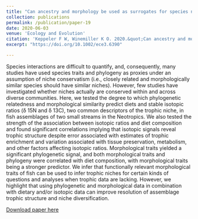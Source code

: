 ```yaml
---
title: "Can ancestry and morphology be used as surrogates for species niche relationships?"
collection: publications
permalink: /publication/paper-19
date: 2020-06-03
venue: 'Ecology and Evolution'
citation: 'Keppeler F W, Winemiller K O. 2020.&quot;Can ancestry and morphology be used as surrogates for species niche relationships?&quot; <i>Ecology and Evolution</i>. Early View.'
excerpt: "https://doi.org/10.1002/ece3.6390"

---
```

Species interactions are difficult to quantify, and, consequently, many studies have used species traits and phylogeny as proxies under an assumption of niche conservatism (i.e., closely related and morphologically similar species should have similar niches). However, few studies have investigated whether niches actually are conserved within and across diverse communities. Here, we tested the degree to which phylogenetic relatedness and morphological similarity predict diets and stable isotopic ratios (δ 15N and δ 13C), two common descriptors of the trophic niche, in fish assemblages of two small streams in the Neotropics. We also tested the strength of the association between isotopic ratios and diet composition and found significant correlations implying that isotopic signals reveal trophic structure despite error associated with estimates of trophic enrichment and variation associated with tissue preservation, metabolism, and other factors affecting isotopic ratios. Morphological traits yielded a significant phylogenetic signal, and both morphological traits and phylogeny were correlated with diet composition, with morphological traits being a stronger predictor. We infer that functionally relevant morphological traits of fish can be used to infer trophic niches for certain kinds of questions and analyses when trophic data are lacking. However, we highlight that using phylogenetic and morphological data in combination with dietary and/or isotopic data can improve resolution of assemblage trophic structure and niche diversification.

[Download paper here](http://fkeppeler.github.io/files/paper19.pdf)

